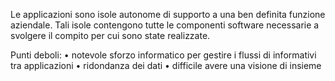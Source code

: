 Le applicazioni sono isole autonome di supporto a una ben definita funzione aziendale. Tali isole contengono tutte le componenti software necessarie a svolgere il compito per cui sono state realizzate.

Punti deboli:
	• notevole sforzo informatico per gestire i flussi di informativi tra applicazioni
	• ridondanza dei dati
	• difficile avere una visione di insieme